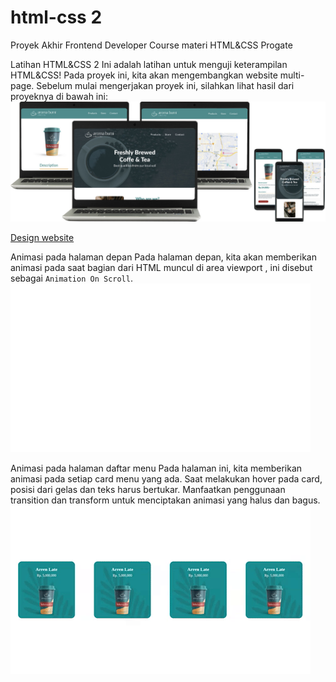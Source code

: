 # html-css 2
Proyek Akhir Frontend Developer Course materi HTML&amp;CSS Progate 

Latihan HTML&CSS 2
Ini adalah latihan untuk menguji keterampilan HTML&CSS!
Pada proyek ini, kita akan mengembangkan website multi-page. Sebelum mulai mengerjakan proyek ini, silahkan lihat hasil dari proyeknya di bawah ini:
![Alt text](/assets/img_desc/1676021974438.jpg)

[Design website](https://www.figma.com/file/IWnRTppRA0Z2tX7dkEB63S/coffe-shop?node-id=1%3A81&t=cye6FJ4vNtwk8ufn-1)

Animasi pada halaman depan
Pada halaman depan, kita akan memberikan animasi pada saat bagian dari HTML muncul di area viewport , ini disebut sebagai `Animation On Scroll`.
![GIF Animasi pada halaman depan](/assets/img_desc/1676024152743.gif)


Animasi pada halaman daftar menu
Pada halaman ini, kita memberikan animasi pada setiap card menu yang ada. Saat melakukan hover pada card, posisi dari gelas dan teks harus bertukar.
Manfaatkan penggunaan transition dan transform untuk menciptakan animasi yang halus dan bagus.
![GIF Animasi pada halaman daftar menu](/assets/img_desc/1676024142842.gif)
